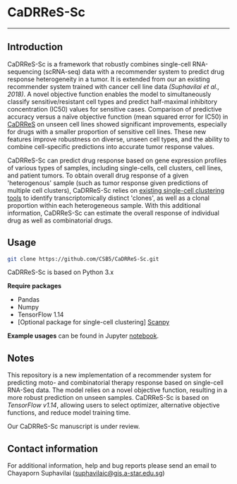 # CaDRReS-Sc
---

## Introduction

CaDRReS-Sc is a framework that robustly combines single-cell RNA-sequencing (scRNA-seq) data with a recommender system to predict drug response heterogeneity in a tumor. It is extended from our an existing recommender system trained with cancer cell line data *(Suphavilai et al., 2018)*. A novel objective function enables the model to simultaneously classify sensitive/resistant cell types and predict half-maximal inhibitory concentration (IC50) values for sensitive cases. Comparison of predictive accuracy versus a naïve objective function (mean squared error for IC50) in [CaDRReS](https://github.com/CSB5/CaDRReS/) on unseen cell lines showed significant improvements, especially for drugs with a smaller proportion of sensitive cell lines. These new features improve robustness on diverse, unseen cell types, and the ability to combine cell-specific predictions into accurate tumor response values.

CaDRReS-Sc can predict drug response based on gene expression profiles of various types of samples, including single-cells, cell clusters, cell lines, and patient tumors. To obtain overall drug response of a given 'heterogenous' sample (such as tumor response given predictions of multiple cell clusters), CaDRReS-Sc relies on [existing single-cell clustering tools](https://github.com/theislab/scanpy) to identify transcriptomically distinct 'clones', as well as a clonal proportion within each heterogeneous sample. With this additional information, CaDRReS-Sc can estimate the overall response of individual drug as well as combinatorial drugs.

## Usage

```bash
git clone https://github.com/CSB5/CaDRReS-Sc.git
```

CaDRReS-Sc is based on Python 3.x

**Require packages**

- Pandas
- Numpy
- TensorFlow 1.14
- [Optional package for single-cell clustering] [Scanpy](https://github.com/theislab/scanpy)

**Example usages** can be found in Jupyter [notebook](https://github.com/CSB5/CaDRReS-Sc/tree/master/notebook).

## Notes

This repository is a new implementation of a recommender system for predicting moto- and combinatorial therapy response based on single-cell RNA-Seq data. The model relies on a novel objective function, resulting in a more robust prediction on unseen samples. CaDRReS-Sc is based on *TensorFlow v1.14*, allowing users to select optimizer, alternative objective functions, and reduce model training time. 

Our CaDRReS-Sc manuscript is under review.

## Contact information

For additional information, help and bug reports please send an email to Chayaporn Suphavilai (suphavilaic@gis.a-star.edu.sg)

